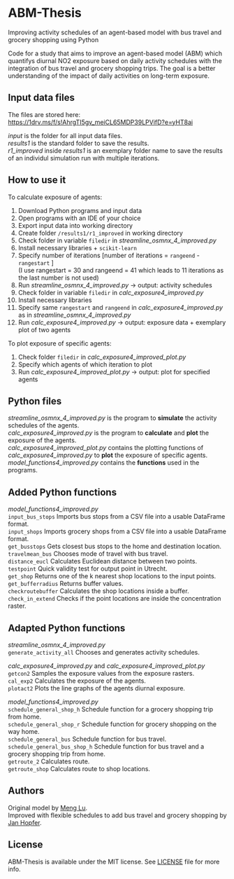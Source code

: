 # ABM-Thesis
Improving activity schedules of an agent-based model with bus travel and grocery shopping using Python

Code for a study that aims to improve an agent-based model (ABM) which quantifys diurnal NO2 exposure based on daily activity schedules with the integration of bus travel and grocery shopping trips. The goal is a better understanding of the impact of daily activities on long-term exposure. 

## Input data files
The files are stored here: https://1drv.ms/f/s!AhrgTI5gv_meiCL65MDP39LPVifD?e=yHT8ai <br>

*input* is the folder for all input data files. <br>
*results1* is the standard folder to save the results. <br>
*r1_improved* inside *results1* is an exemplary folder name to save the results of an individul simulation run with multiple iterations. <br>

## How to use it
To calculate exposure of agents:
1. Download Python programs and input data
2. Open programs with an IDE of your choice
3. Export input data into working directory
4. Create folder `/results1/r1_improved` in working directory
5. Check folder in variable `filedir` in *streamline_osmnx_4_improved.py*
6. Install necessary libraries + `scikit-learn`
7. Specify number of iterations [number of iterations = `rangeend` - `rangestart` ] <br>
   (I use rangestart = 30 and rangeend = 41 which leads to 11 iterations as the last number is not used)
9. Run *streamline_osmnx_4_improved.py* -> output: activity schedules 
10. Check folder in variable `filedir` in *calc_exposure4_improved.py*
11. Install necessary libraries
12. Specify same `rangestart` and `rangeend` in *calc_exposure4_improved.py* as in *streamline_osmnx_4_improved.py*
13. Run *calc_exposure4_improved.py* -> output: exposure data + exemplary plot of two agents

To plot exposure of specific agents:
1. Check folder `filedir` in *calc_exposure4_improved_plot.py*
2. Specify which agents of which iteration to plot
3. Run *calc_exposure4_improved_plot.py* -> output: plot for specified agents

## Python files
*streamline_osmnx_4_improved.py* is the program to **simulate** the activity schedules of the agents. <br>
*calc_exposure4_improved.py* is the program to **calculate** and **plot** the exposure of the agents.  <br>
*calc_exposure4_improved_plot.py* contains the plotting functions of *calc_exposure4_improved.py* to **plot** the exposure of specific agents.  <br>
*model_functions4_improved.py* contains the **functions** used in the programs. <br>

## Added Python functions
*model_functions4_improved.py* <br>
`input_bus_stops` Imports bus stops from a CSV file into a usable DataFrame format. <br>
`input_shops` Imports grocery shops from a CSV file into a usable DataFrame format. <br>
`get_busstops` Gets closest bus stops to the home and destination location. <br>
`travelmean_bus` Chooses mode of travel with bus travel. <br>
`distance_eucl` Calculates Euclidean distance between two points. <br>
`testpoint` Quick validity test for output point in Utrecht. <br>
`get_shop` Returns one of the k nearest shop locations to the input points. <br>
`get_bufferradius` Returns buffer values. <br>
`checkroutebuffer` Calculates the shop locations inside a buffer. <br>
`check_in_extend` Checks if the point locations are inside the concentration raster. <br>
 
## Adapted Python functions
*streamline_osmnx_4_improved.py* <br>
`generate_activity_all` Chooses and generates activity schedules. <br>

*calc_exposure4_improved.py* and *calc_exposure4_improved_plot.py* <br>
`getcon2` Samples the exposure values from the exposure rasters. <br>
`cal_exp2` Calculates the exposure of the agents. <br>
`plotact2` Plots the line graphs of the agents diurnal exposure. <br>

*model_functions4_improved.py* <br>
`schedule_general_shop_h` Schedule function for a grocery shopping trip from home. <br>
`schedule_general_shop_r` Schedule function for grocery shopping on the way home. <br>
`schedule_general_bus` Schedule function for bus travel. <br>
`schedule_general_bus_shop_h` Schedule function for bus travel and a grocery shopping trip from home. <br>
`getroute_2` Calculates route. <br>
`getroute_shop` Calculates route to shop locations. <br>

## Authors
Original model by [Meng Lu](https://github.com/mengluchu/agentmodel). <br>
Improved with flexible schedules to add bus travel and grocery shopping by [Jan Hopfer](https://github.com/J-Hopf).

## License
ABM-Thesis is available under the MIT license. See [LICENSE](https://github.com/J-Hopf/ABM-Thesis/edit/main/README.md) file for more info.

